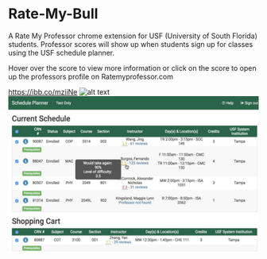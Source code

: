 # Rate-My-Bull
A Rate My Professor chrome extension for USF (University of South Florida) students. Professor scores will show up when students sign up for classes using the USF schedule planner.

Hover over the score to view more information or click on the score to open up the professors profile on Ratemyprofessor.com

https://ibb.co/mziiNe
![alt text](https://ibb.co/mziiNe)
![Screenshot](screenshot.jpg)
